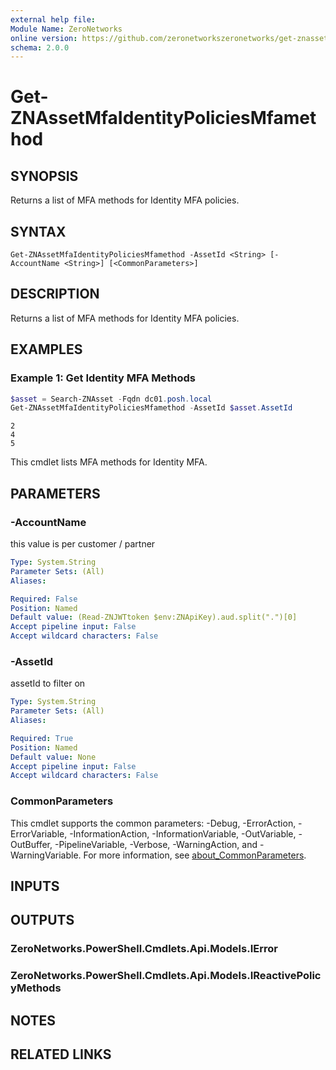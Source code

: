 ```yaml
---
external help file:
Module Name: ZeroNetworks
online version: https://github.com/zeronetworkszeronetworks/get-znassetmfaidentitypoliciesmfamethod
schema: 2.0.0
---
```


# Get-ZNAssetMfaIdentityPoliciesMfamethod

## SYNOPSIS
Returns a list of MFA methods for Identity MFA policies.

## SYNTAX

```
Get-ZNAssetMfaIdentityPoliciesMfamethod -AssetId <String> [-AccountName <String>] [<CommonParameters>]
```

## DESCRIPTION
Returns a list of MFA methods for Identity MFA policies.

## EXAMPLES

### Example 1: Get Identity MFA Methods
```powershell
$asset = Search-ZNAsset -Fqdn dc01.posh.local
Get-ZNAssetMfaIdentityPoliciesMfamethod -AssetId $asset.AssetId
```

```output
2
4
5
```

This cmdlet lists MFA methods for Identity MFA.

## PARAMETERS

### -AccountName
this value is per customer / partner

```yaml
Type: System.String
Parameter Sets: (All)
Aliases:

Required: False
Position: Named
Default value: (Read-ZNJWTtoken $env:ZNApiKey).aud.split(".")[0]
Accept pipeline input: False
Accept wildcard characters: False
```

### -AssetId
assetId to filter on

```yaml
Type: System.String
Parameter Sets: (All)
Aliases:

Required: True
Position: Named
Default value: None
Accept pipeline input: False
Accept wildcard characters: False
```

### CommonParameters
This cmdlet supports the common parameters: -Debug, -ErrorAction, -ErrorVariable, -InformationAction, -InformationVariable, -OutVariable, -OutBuffer, -PipelineVariable, -Verbose, -WarningAction, and -WarningVariable. For more information, see [about_CommonParameters](http://go.microsoft.com/fwlink/?LinkID=113216).

## INPUTS

## OUTPUTS

### ZeroNetworks.PowerShell.Cmdlets.Api.Models.IError

### ZeroNetworks.PowerShell.Cmdlets.Api.Models.IReactivePolicyMethods

## NOTES

## RELATED LINKS

